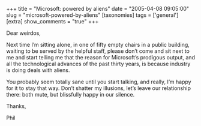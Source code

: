 +++
title = "Microsoft: powered by aliens"
date = "2005-04-08 09:05:00"
slug = "microsoft-powered-by-aliens"
[taxonomies]
tags = ['general']
[extra]
show_comments = "true"
+++

Dear weirdos,

Next time I’m sitting alone, in one of fifty empty chairs in a public building, waiting to be served by the helpful staff, please don’t come and sit next to me and start telling me that the reason for Microsoft’s prodigous output, and all the technological advances of the past thirty years, is because industry is doing deals with aliens.

You probably seem totally sane until you start talking, and really, I’m happy for it to stay that way. Don’t shatter my illusions, let’s leave our relationship there: both mute, but blissfully happy in our silence.

Thanks,

Phil
